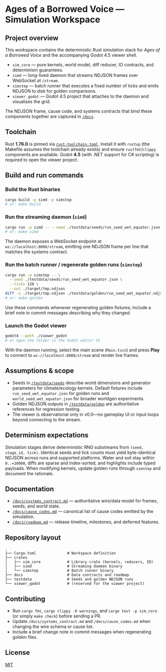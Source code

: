# Ages of a Borrowed Voice — Simulation Workspace

## Project overview

This workspace contains the deterministic Rust simulation stack for *Ages of a Borrowed Voice* and the accompanying Godot 4.5 viewer shell.

* `sim_core` — pure kernels, world model, diff reducer, IO contracts, and determinism guarantees.
* `simd` — long-lived daemon that streams NDJSON frames over WebSocket at `/stream`.
* `simstep` — batch runner that executes a fixed number of ticks and emits NDJSON to disk for golden comparisons.
* `viewer_godot` — Godot 4.5 project that attaches to the daemon and visualises the grid.

The NDJSON frame, cause code, and systems contracts that bind these components together are captured in [`/docs`](docs/).

## Toolchain

Rust **1.76.0** is pinned via [`rust-toolchain.toml`](rust-toolchain.toml). Install it with `rustup` (the Makefile assumes the toolchain already exists) and ensure `rustfmt`/`clippy` components are available. Godot **4.5** (with .NET support for C# scripting) is required to open the viewer project.

## Build and run commands

### Build the Rust binaries

```bash
cargo build -p simd -p simstep
# or: make build
```

### Run the streaming daemon (`simd`)

```bash
cargo run -p simd -- --seed ./testdata/seeds/run_seed_wet_equator.json --port 8080
# or: make simd
```

The daemon exposes a WebSocket endpoint at `ws://localhost:8080/stream`, emitting one NDJSON frame per line that matches the systems contract.

### Run the batch runner / regenerate golden runs (`simstep`)

```bash
cargo run -p simstep -- \
  --seed ./testdata/seeds/run_seed_wet_equator.json \
  --ticks 120 \
  --out ./target/tmp.ndjson
diff -u ./target/tmp.ndjson ./testdata/golden/run_seed_wet_equator.ndjson
# or: make golden
```

Use these commands whenever regenerating golden fixtures; include a brief note in commit messages describing why they changed.

### Launch the Godot viewer

```bash
godot4 --path ./viewer_godot
# or open the folder in the Godot editor UI
```

With the daemon running, select the main scene (`Main.tscn`) and press **Play** to connect to `ws://localhost:8080/stream` and render live frames.

## Assumptions & scope

* Seeds in [`/testdata/seeds`](testdata/seeds/) describe world dimensions and generator parameters for climate/ecology kernels. Default fixtures include `run_seed_wet_equator.json` for golden runs and `world_seed_wet_equator.json` for broader worldgen experiments.
* Golden NDJSON outputs in [`/testdata/golden`](testdata/golden/) are authoritative references for regression testing.
* The viewer is observational only in v0.0—no gameplay UI or input loops beyond connecting to the stream.

## Determinism expectations

Simulation stages derive deterministic RNG substreams from `(seed, stage_id, tick)`. Identical seeds and tick counts must yield byte-identical NDJSON across runs and supported platforms. Water and soil stay within `0..=10000`, diffs are sparse and index-sorted, and highlights include typed payloads. When modifying kernels, update golden runs through `simstep` and document the rationale.

## Documentation

* [`/docs/systems_contract.md`](docs/systems_contract.md) — authoritative wire/data model for frames, seeds, and world state.
* [`/docs/cause_codes.md`](docs/cause_codes.md) — canonical list of cause codes emitted by the simulation.
* [`/docs/roadmap.md`](docs/roadmap.md) — release timeline, milestones, and deferred features.

## Repository layout

```
.
├── Cargo.toml              # Workspace definition
├── crates
│   ├── sim_core            # Library crate (kernels, reducers, IO)
│   ├── simd                # Streaming daemon binary
│   └── simstep             # Batch runner binary
├── docs                    # Data contracts and roadmap
├── testdata                # Seeds and golden NDJSON runs
└── viewer_godot            # (reserved for the viewer project)
```

## Contributing

* Run `cargo fmt`, `cargo clippy -D warnings`, and `cargo test -p sim_core` (or simply `make check`) before sending a PR.
* Update `/docs/systems_contract.md` and `/docs/cause_codes.md` when changing the wire schema or cause list.
* Include a brief change note in commit messages when regenerating golden files.

## License

[MIT](LICENSE)
